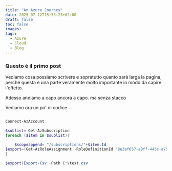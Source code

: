 ```yaml
---
title: "An Azure Journey"
date: 2025-07-12T15:55:23+02:00
draft: false
toc: false
images:
tags:
  - Azure
  - Cloud
  - Blog
---
```


### Questo è il primo post

Vediamo cosa possiamo scrivere e sopratutto quanto sarà larga la pagina, perché questa è una parte veramente molto importante in modo da capire l'effetto.

Adesso andiamo a capo
ancora a capo. ma senza stacco

Vediamo ora un po' di codice

```powershell {style=onedark}

Connect-AzAccount

$sublist= Get-AzSubscription 
foreach ($item in $sublist){

    $scopeappend= "/subscriptions/"+$item.Id
$export=(Get-AzRoleAssignment -RoleDefinitionId "8e3af657-a8ff-443c-a75c-2fe8c4bcb635" -Scope $tdt  | where {($_.ObjectType -EQ "user") -and ($_.Scope -EQ $scopeappend) }  ) | select DisplayName,SignInName
}

$export|Export-Csv -Path C:\test.csv
```
